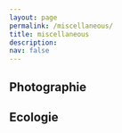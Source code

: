 ```yaml
---
layout: page
permalink: /miscellaneous/
title: miscellaneous
description: 
nav: false
---
```


## Photographie 


## Ecologie 



